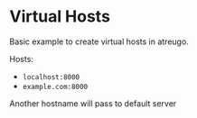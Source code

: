 # Virtual Hosts

Basic example to create virtual hosts in atreugo.

Hosts:

- `localhost:8000`
- `example.com:8000`

Another hostname will pass to default server
